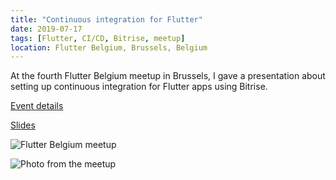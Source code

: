 ```yaml
---
title: "Continuous integration for Flutter"
date: 2019-07-17
tags: [Flutter, CI/CD, Bitrise, meetup]
location: Flutter Belgium, Brussels, Belgium
---
```


At the fourth Flutter Belgium meetup in Brussels, I gave a presentation about setting up continuous integration for Flutter apps using Bitrise.

[Event details](https://www.meetup.com/nl-NL/Flutter-Belgium/events/262700987/)

[Slides](https://docs.google.com/presentation/d/1nEaLuG77jlU4ps_EGJTTbQlZ-uO9bMFR/edit?usp=sharing&ouid=106677125706428939724&rtpof=true&sd=true)

![Flutter Belgium meetup](https://secure.meetupstatic.com/photos/event/1/b/c/6/600_482647110.webp "Flutter Belgium meetup")

![Photo from the meetup](https://pbs.twimg.com/media/D_snYS5XsAAbbsR?format=jpg&name=large "Photo from the meetup")
